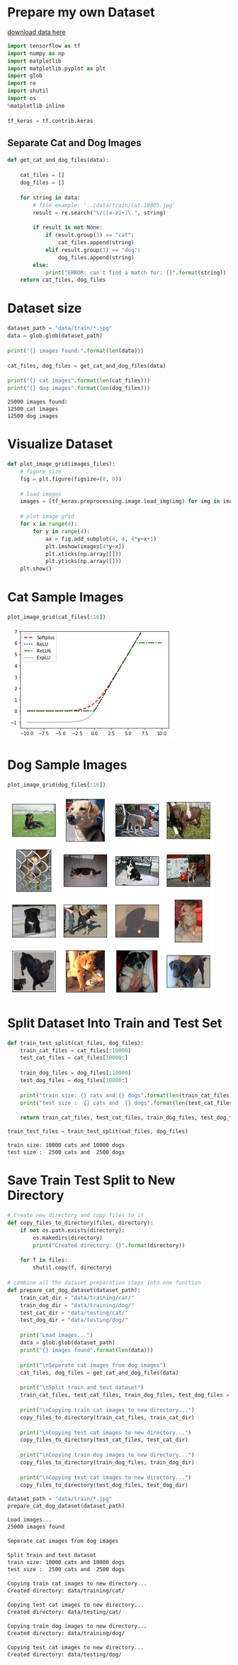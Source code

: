 
# Prepare my own Dataset

[download data here](https://www.kaggle.com/c/dogs-vs-cats/data)


```python
import tensorflow as tf
import numpy as np
import matplotlib
import matplotlib.pyplot as plt
import glob
import re
import shutil
import os
%matplotlib inline

tf_keras = tf.contrib.keras
```

## Separate Cat and Dog Images


```python
def get_cat_and_dog_files(data):

    cat_files = []
    dog_files = []

    for string in data:
        # file example: '../data/train/cat.10005.jpg'
        result = re.search("\/([a-z]+)\.", string)

        if result is not None:
            if result.group(1) == "cat":
                cat_files.append(string)
            elif result.group(1) == "dog":
                dog_files.append(string)
        else:
            print("ERROR: can't find a match for: {}".format(string))
    return cat_files, dog_files       
```

# Dataset size


```python
dataset_path = "data/train/*.jpg"
data = glob.glob(dataset_path)

print("{} images found:".format(len(data)))

cat_files, dog_files = get_cat_and_dog_files(data)

print("{} cat images".format(len(cat_files)))
print("{} dog images".format(len(dog_files)))

```

    25000 images found:
    12500 cat images
    12500 dog images


# Visualize Dataset


```python
def plot_image_grid(images_files):
    # figure size
    fig = plt.figure(figsize=(8, 8))
    
    # load images
    images = [tf_keras.preprocessing.image.load_img(img) for img in images_files]
    
    # plot image grid
    for x in range(4):
        for y in range(4):
            ax = fig.add_subplot(4, 4, 4*y+x+1)
            plt.imshow(images[4*y+x])
            plt.xticks(np.array([]))
            plt.yticks(np.array([]))
    plt.show()
```

# Cat Sample Images


```python
plot_image_grid(cat_files[:16])
```


![png](https://raw.githubusercontent.com/karenyyy/data_science/master/TF_cv/images/output_9_0.png)


# Dog Sample Images


```python
plot_image_grid(dog_files[:16])
```


![png](https://raw.githubusercontent.com/karenyyy/data_science/master/TF_cv/images/output_11_0.png)


# Split Dataset Into Train and Test Set


```python
def train_test_split(cat_files, dog_files):
    train_cat_files = cat_files[:10000]
    test_cat_files = cat_files[10000:]

    train_dog_files = dog_files[:10000]
    test_dog_files = dog_files[10000:]

    print("train size: {} cats and {} dogs".format(len(train_cat_files), len(train_dog_files)))
    print("test size :  {} cats and  {} dogs".format(len(test_cat_files), len(test_dog_files)))
    
    return train_cat_files, test_cat_files, train_dog_files, test_dog_files
```


```python
train_test_files = train_test_split(cat_files, dog_files)
```

    train size: 10000 cats and 10000 dogs
    test size :  2500 cats and  2500 dogs


# Save Train Test Split to New Directory


```python
# Create new directory and copy files to it
def copy_files_to_directory(files, directory):
    if not os.path.exists(directory):
        os.makedirs(directory)
        print("Created directory: {}".format(directory))

    for f in files:
        shutil.copy(f, directory)

# combine all the dataset preparation steps into one function
def prepare_cat_dog_dataset(dataset_path):
    train_cat_dir = "data/training/cat/"
    train_dog_dir = "data/training/dog/"
    test_cat_dir = "data/testing/cat/"
    test_dog_dir = "data/testing/dog/"

    print("Load images...")
    data = glob.glob(dataset_path)
    print("{} images found".format(len(data)))

    print("\nSeperate cat images from dog images")
    cat_files, dog_files = get_cat_and_dog_files(data)

    print("\nSplit train and test dataset")
    train_cat_files, test_cat_files, train_dog_files, test_dog_files = train_test_split(cat_files, dog_files)

    print("\nCopying train cat images to new directory...")
    copy_files_to_directory(train_cat_files, train_cat_dir)

    print("\nCopying test cat images to new directory...")
    copy_files_to_directory(test_cat_files, test_cat_dir)

    print("\nCopying train dog images to new directory...")
    copy_files_to_directory(train_dog_files, train_dog_dir)

    print("\nCopying test cat images to new directory...")
    copy_files_to_directory(test_dog_files, test_dog_dir)
```


```python
dataset_path = "data/train/*.jpg"
prepare_cat_dog_dataset(dataset_path)
```

    Load images...
    25000 images found
    
    Seperate cat images from dog images
    
    Split train and test dataset
    train size: 10000 cats and 10000 dogs
    test size :  2500 cats and  2500 dogs
    
    Copying train cat images to new directory...
    Created directory: data/training/cat/
    
    Copying test cat images to new directory...
    Created directory: data/testing/cat/
    
    Copying train dog images to new directory...
    Created directory: data/training/dog/
    
    Copying test cat images to new directory...
    Created directory: data/testing/dog/

